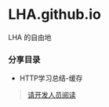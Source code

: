 # LHA.github.io
LHA 的自由地
### 分享目录

* HTTP学习总结-缓存


>[请开发人员阅读](https://github.com/lunghealthbiotech/LHA.github.io/wiki)
